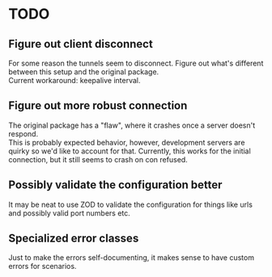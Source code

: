 # TODO

## Figure out client disconnect

For some reason the tunnels seem to disconnect. Figure out what's different between this setup and the original package.  
Current workaround: keepalive interval.

## Figure out more robust connection

The original package has a "flaw", where it crashes once a server doesn't respond.  
This is probably expected behavior, however, development servers are quirky so we'd like to account for that.
Currently, this works for the initial connection, but it still seems to crash on con refused.

## Possibly validate the configuration better

It may be neat to use ZOD to validate the configuration for things like urls and possibly valid port numbers etc.  

## Specialized error classes

Just to make the errors self-documenting, it makes sense to have custom errors for scenarios.  
